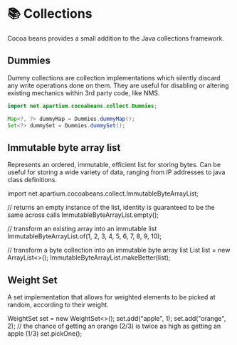 # 📚 Collections

<tip>
Cocoa beans provides a small addition to the Java collections framework.
</tip>

## Dummies
Dummy collections are collection implementations which silently discard any write operations done on them. 
They are useful for disabling or altering existing mechanics within 3rd party code, like NMS. 

```java
import net.apartium.cocoabeans.collect.Dummies;

Map<?, ?> dummyMap = Dummies.dummyMap();
Set<?> dummySet = Dummies.dummySet();

```

## Immutable byte array list
Represents an ordered, immutable, efficient list for storing bytes. Can be useful for storing a wide variety of data, ranging from IP addresses to java class definitions.

<code-block lang="java">
import net.apartium.cocoabeans.collect.ImmutableByteArrayList;

// returns an empty instance of the list, identity is guaranteed to be the same across calls
ImmutableByteArrayList.empty();

// transform an existing array into an immutable list
ImmutableByteArrayList.of(1, 2, 3, 4, 5, 6, 7, 8, 9, 10);

// transform a byte collection into an immutable byte array list
List<Byte> list = new ArrayList<>();
ImmutableByteArrayList.makeBetter(list);
</code-block>

## Weight Set
A set implementation that allows for weighted elements to be picked at random, according to their weight.

<code-block lang="java">
WeightSet<String> set = new WeightSet<>();
set.add("apple", 1);
set.add("orange", 2);
// the chance of getting an orange (2/3) is twice as high as getting an apple (1/3)
set.pickOne();
</code-block>

